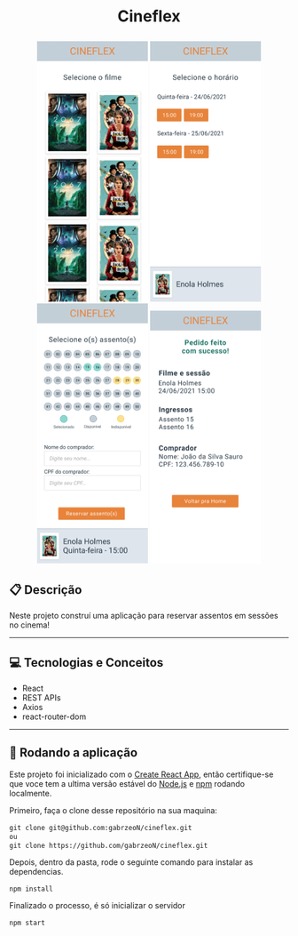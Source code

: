 # <p align = "center"> Cineflex </p>

<div align = "center" >
    <img src="./src/assets/img/Cineflex-1.png" width="200px" />
    <img src="./src/assets/img/Cineflex-2.png" width="200px" />
    <img src="./src/assets/img/Cineflex-3.png" width="200px" />
    <img src="./src/assets/img/Cineflex-4.png" width="200px" />
</div>


##  :clipboard: Descrição

Neste projeto construí uma aplicação para reservar assentos em sessões no cinema!

***

## :computer:	 Tecnologias e Conceitos

- React
- REST APIs
- Axios
- react-router-dom

***

## 🏁 Rodando a aplicação

Este projeto foi inicializado com o [Create React App](https://github.com/facebook/create-react-app), então certifique-se que voce tem a ultima versão estável do [Node.js](https://nodejs.org/en/download/) e [npm](https://www.npmjs.com/) rodando localmente.

Primeiro, faça o clone desse repositório na sua maquina:

```
git clone git@github.com:gabrzeoN/cineflex.git
ou
git clone https://github.com/gabrzeoN/cineflex.git
```

Depois, dentro da pasta, rode o seguinte comando para instalar as dependencias.

```
npm install
```

Finalizado o processo, é só inicializar o servidor
```
npm start
```
